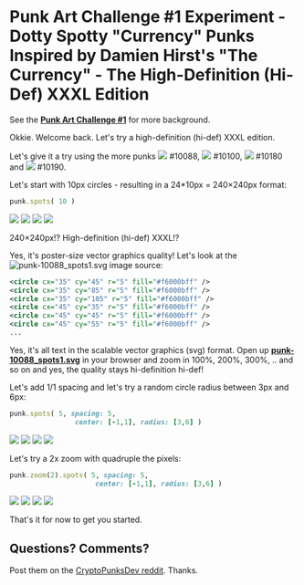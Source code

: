 # Punk Art Challenge #1 Experiment -  Dotty Spotty "Currency" Punks Inspired by Damien Hirst's "The Currency" - The High-Definition (Hi-Def) XXXL Edition


See
the [**Punk Art Challenge #1**](https://old.reddit.com/r/CryptoPunksDev/comments/pttf4s/punk_art_challenge_1_10_000_dotty_spotty_currency/)
for more background.



Okkie. Welcome back.
Let's try a high-definition (hi-def) XXXL edition.


Let's give it a try using
the more punks
 ![](i/punk-10088.png) #10088,
 ![](i/punk-10100.png) #10100,
 ![](i/punk-10180.png) #10180 and
 ![](i/punk-10190.png) #10190.


Let's start with 10px circles -
resulting in a 24*10px = 240×240px format:


``` ruby
punk.spots( 10 )
```


![](i/punk-10088_spots1.svg)
![](i/punk-10100_spots1.svg)
![](i/punk-10180_spots1.svg)
![](i/punk-10190_spots1.svg)



240×240px!? High-definition (hi-def) XXXL!?


Yes, it's poster-size vector graphics quality!
Let's look at the
![**punk-10088_spots1.svg**](i/punk-10088_spots1.svg) image source:

``` svg
<circle cx="35" cy="45" r="5" fill="#f6000bff" />
<circle cx="35" cy="85" r="5" fill="#f6000bff" />
<circle cx="35" cy="105" r="5" fill="#f6000bff" />
<circle cx="45" cy="35" r="5" fill="#f6000bff" />
<circle cx="45" cy="45" r="5" fill="#f6000bff" />
<circle cx="45" cy="55" r="5" fill="#f6000bff" />
...
```

Yes, it's all text in the scalable vector graphics (svg) format.
Open up [**punk-10088_spots1.svg**](https://github.com/cryptopunksnotdead/cryptopunks/raw/master/spots-hidef/i/punk-10088_spots1.svg) in your browser and zoom in 100%, 200%, 300%, .. and so on and yes, the
quality stays hi-definition hi-def!




Let's add 1/1 spacing
and let's try a random circle radius
between 3px and 6px:

``` ruby
punk.spots( 5, spacing: 5,
                center: [-1,1], radius: [3,6] )
```

![](i/punk-10088_spots3.svg)
![](i/punk-10100_spots3.svg)
![](i/punk-10180_spots3.svg)
![](i/punk-10190_spots3.svg)




Let's try a 2x zoom with quadruple the pixels:

``` ruby
punk.zoom(2).spots( 5, spacing: 5,
                     center: [-1,1], radius: [3,6] )
```

![](i/punk-10088_spots3@2x.svg)
![](i/punk-10100_spots3@2x.svg)
![](i/punk-10180_spots3@2x.svg)
![](i/punk-10190_spots3@2x.svg)




That's it for now to get you started.




## Questions? Comments?

Post them on the [CryptoPunksDev reddit](https://old.reddit.com/r/CryptoPunksDev). Thanks.

